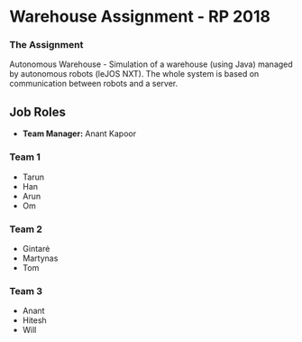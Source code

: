 ﻿# Warehouse Assignment - RP 2018

### The Assignment
Autonomous Warehouse - Simulation of a warehouse (using Java) managed by
autonomous robots (leJOS NXT). The whole system is based on communication between
robots and a server.

## Job Roles
* **Team Manager:** Anant Kapoor

### Team 1
* Tarun
* Han
* Arun
* Om

### Team 2
* Gintarė
* Martynas
* Tom

### Team 3
* Anant
* Hitesh
* Will
